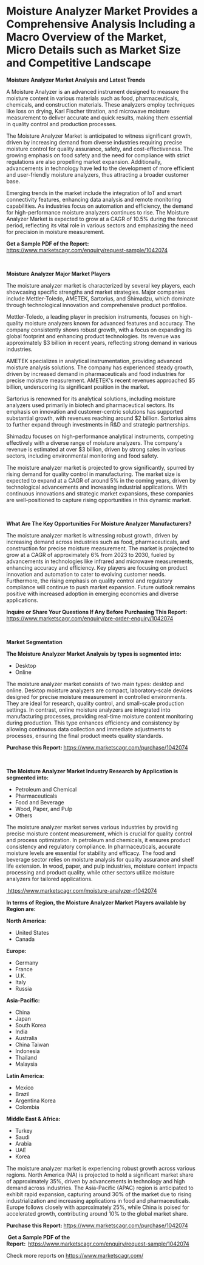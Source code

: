 <p><h1>Moisture Analyzer Market Provides a Comprehensive Analysis Including a Macro Overview of the Market, Micro Details such as Market Size and Competitive Landscape</h1></p><p><strong>Moisture Analyzer Market Analysis and Latest Trends</strong></p>
<p><p>A Moisture Analyzer is an advanced instrument designed to measure the moisture content in various materials such as food, pharmaceuticals, chemicals, and construction materials. These analyzers employ techniques like loss on drying, Karl Fischer titration, and microwave moisture measurement to deliver accurate and quick results, making them essential in quality control and production processes.</p><p>The Moisture Analyzer Market is anticipated to witness significant growth, driven by increasing demand from diverse industries requiring precise moisture control for quality assurance, safety, and cost-effectiveness. The growing emphasis on food safety and the need for compliance with strict regulations are also propelling market expansion. Additionally, advancements in technology have led to the development of more efficient and user-friendly moisture analyzers, thus attracting a broader customer base.</p><p>Emerging trends in the market include the integration of IoT and smart connectivity features, enhancing data analysis and remote monitoring capabilities. As industries focus on automation and efficiency, the demand for high-performance moisture analyzers continues to rise. The Moisture Analyzer Market is expected to grow at a CAGR of 10.5% during the forecast period, reflecting its vital role in various sectors and emphasizing the need for precision in moisture measurement.</p></p>
<p><strong>Get a Sample PDF of the Report:&nbsp;</strong> <a href="https://www.marketscagr.com/enquiry/request-sample/1042074?utm_campaign=2770&utm_medium=2&utm_source=Github&utm_content=ia&utm_term=09042025&utm_id=moisture-analyzer">https://www.marketscagr.com/enquiry/request-sample/1042074</a></p>
<p>&nbsp;</p>
<p><strong>Moisture Analyzer Major Market Players</strong></p>
<p><p>The moisture analyzer market is characterized by several key players, each showcasing specific strengths and market strategies. Major companies include Mettler-Toledo, AMETEK, Sartorius, and Shimadzu, which dominate through technological innovation and comprehensive product portfolios.</p><p>Mettler-Toledo, a leading player in precision instruments, focuses on high-quality moisture analyzers known for advanced features and accuracy. The company consistently shows robust growth, with a focus on expanding its global footprint and enhancing product technologies. Its revenue was approximately $3 billion in recent years, reflecting strong demand in various industries.</p><p>AMETEK specializes in analytical instrumentation, providing advanced moisture analysis solutions. The company has experienced steady growth, driven by increased demand in pharmaceuticals and food industries for precise moisture measurement. AMETEK's recent revenues approached $5 billion, underscoring its significant position in the market.</p><p>Sartorius is renowned for its analytical solutions, including moisture analyzers used primarily in biotech and pharmaceutical sectors. Its emphasis on innovation and customer-centric solutions has supported substantial growth, with revenues reaching around $2 billion. Sartorius aims to further expand through investments in R&D and strategic partnerships.</p><p>Shimadzu focuses on high-performance analytical instruments, competing effectively with a diverse range of moisture analyzers. The company's revenue is estimated at over $3 billion, driven by strong sales in various sectors, including environmental monitoring and food safety.</p><p>The moisture analyzer market is projected to grow significantly, spurred by rising demand for quality control in manufacturing. The market size is expected to expand at a CAGR of around 5% in the coming years, driven by technological advancements and increasing industrial applications. With continuous innovations and strategic market expansions, these companies are well-positioned to capture rising opportunities in this dynamic market.</p></p>
<p>&nbsp;</p>
<p><strong>What Are The Key Opportunities For Moisture Analyzer Manufacturers?</strong></p>
<p><p>The moisture analyzer market is witnessing robust growth, driven by increasing demand across industries such as food, pharmaceuticals, and construction for precise moisture measurement. The market is projected to grow at a CAGR of approximately 6% from 2023 to 2030, fueled by advancements in technologies like infrared and microwave measurements, enhancing accuracy and efficiency. Key players are focusing on product innovation and automation to cater to evolving customer needs. Furthermore, the rising emphasis on quality control and regulatory compliance will continue to push market expansion. Future outlook remains positive with increased adoption in emerging economies and diverse applications.</p></p>
<p><strong>Inquire or Share Your Questions If Any Before Purchasing This Report:</strong> <a href="https://www.marketscagr.com/enquiry/pre-order-enquiry/1042074?utm_campaign=2770&utm_medium=2&utm_source=Github&utm_content=ia&utm_term=09042025&utm_id=moisture-analyzer">https://www.marketscagr.com/enquiry/pre-order-enquiry/1042074</a></p>
<p>&nbsp;</p>
<p><strong>Market Segmentation</strong></p>
<p><strong>The Moisture Analyzer Market Analysis by types is segmented into:</strong></p>
<p><ul><li>Desktop</li><li>Online</li></ul></p>
<p><p>The moisture analyzer market consists of two main types: desktop and online. Desktop moisture analyzers are compact, laboratory-scale devices designed for precise moisture measurement in controlled environments. They are ideal for research, quality control, and small-scale production settings. In contrast, online moisture analyzers are integrated into manufacturing processes, providing real-time moisture content monitoring during production. This type enhances efficiency and consistency by allowing continuous data collection and immediate adjustments to processes, ensuring the final product meets quality standards.</p></p>
<p><strong>Purchase this Report:&nbsp;</strong><a href="https://www.marketscagr.com/purchase/1042074?utm_campaign=2770&utm_medium=2&utm_source=Github&utm_content=ia&utm_term=09042025&utm_id=moisture-analyzer">https://www.marketscagr.com/purchase/1042074</a></p>
<p>&nbsp;</p>
<p><strong>The Moisture Analyzer Market Industry Research by Application is segmented into:</strong></p>
<p><ul><li>Petroleum and Chemical</li><li>Pharmaceuticals</li><li>Food and Beverage</li><li>Wood, Paper, and Pulp</li><li>Others</li></ul></p>
<p><p>The moisture analyzer market serves various industries by providing precise moisture content measurement, which is crucial for quality control and process optimization. In petroleum and chemicals, it ensures product consistency and regulatory compliance. In pharmaceuticals, accurate moisture levels are essential for stability and efficacy. The food and beverage sector relies on moisture analysis for quality assurance and shelf life extension. In wood, paper, and pulp industries, moisture content impacts processing and product quality, while other sectors utilize moisture analyzers for tailored applications.</p></p>
<p><a href="https://www.marketscagr.com/moisture-analyzer-r1042074?utm_campaign=2770&utm_medium=2&utm_source=Github&utm_content=ia&utm_term=09042025&utm_id=moisture-analyzer">&nbsp;https://www.marketscagr.com/moisture-analyzer-r1042074</a></p>
<p><strong>In terms of Region, the Moisture Analyzer Market Players available by Region are:</strong></p>
<p>
    <p> <strong> North America: </strong>
        <ul>
            <li>United States</li>
            <li>Canada</li>
        </ul>
        </p> 
    <p> <strong> Europe: </strong>
        <ul>
            <li>Germany</li>
            <li>France</li>
            <li>U.K.</li>
            <li>Italy</li>
            <li>Russia</li>
        </ul>
        </p> 
    <p> <strong> Asia-Pacific: </strong>
        <ul>
            <li>China</li>
            <li>Japan</li>
            <li>South Korea</li>
            <li>India</li>
            <li>Australia</li>
            <li>China Taiwan</li>
            <li>Indonesia</li>
            <li>Thailand</li>
            <li>Malaysia</li>
        </ul>
        </p> 
    <p> <strong> Latin America: </strong>
        <ul>
            <li>Mexico</li>
            <li>Brazil</li>
            <li>Argentina Korea</li>
            <li>Colombia</li>
        </ul>
        </p> 
    <p> <strong> Middle East & Africa: </strong>
        <ul>
            <li>Turkey</li>
            <li>Saudi</li>
            <li>Arabia</li>
            <li>UAE</li>
            <li>Korea</li>
        </ul>
    </p>
    </p>
<p><p>The moisture analyzer market is experiencing robust growth across various regions. North America (NA) is projected to hold a significant market share of approximately 35%, driven by advancements in technology and high demand across industries. The Asia-Pacific (APAC) region is anticipated to exhibit rapid expansion, capturing around 30% of the market due to rising industrialization and increasing applications in food and pharmaceuticals. Europe follows closely with approximately 25%, while China is poised for accelerated growth, contributing around 10% to the global market share.</p></p>
<p><strong>Purchase this Report: </strong><a href="https://www.marketscagr.com/purchase/1042074?utm_campaign=2770&utm_medium=2&utm_source=Github&utm_content=ia&utm_term=09042025&utm_id=moisture-analyzer">https://www.marketscagr.com/purchase/1042074</a></p>
<p>&nbsp;<strong>Get a Sample PDF of the Report:&nbsp;&nbsp;</strong><a href="https://www.marketscagr.com/enquiry/request-sample/1042074?utm_campaign=2770&utm_medium=2&utm_source=Github&utm_content=ia&utm_term=09042025&utm_id=moisture-analyzer">https://www.marketscagr.com/enquiry/request-sample/1042074</a></p>
<p><strong></strong></p>
<p>Check more reports on <a href="https://www.marketscagr.com/?utm_campaign=2770&utm_medium=2&utm_source=Github&utm_content=ia&utm_term=09042025&utm_id=moisture-analyzer">https://www.marketscagr.com/</a></p>